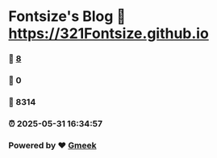 # Fontsize's Blog :link: https://321Fontsize.github.io 
### :page_facing_up: [8](https://321Fontsize.github.io/tag.html) 
### :speech_balloon: 0 
### :hibiscus: 8314 
### :alarm_clock: 2025-05-31 16:34:57 
### Powered by :heart: [Gmeek](https://github.com/Meekdai/Gmeek)
